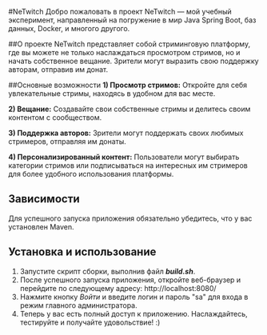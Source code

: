 #NeTwitch
Добро пожаловать в проект NeTwitch — мой учебный эксперимент, направленный на погружение в мир Java Spring Boot, баз данных, Docker, и многого другого.

##О проекте
NeTwitch представляет собой стриминговую платформу, где вы можете не только наслаждаться просмотром стримов, но и начать собственное вещание. Зрители могут выразить свою поддержку авторам, отправив им донат.

##Основные возможности
**1) Просмотр стримов:** Откройте для себя увлекательные стримы, находясь в удобном для вас месте.

**2) Вещание:** Создавайте свои собственные стримы и делитесь своим контентом с сообществом.

**3) Поддержка авторов:** Зрители могут поддержать своих любимых стримеров, отправляя им донаты.

**4) Персонализированный контент:** Пользователи могут выбирать категории стримов или подписываться на интересных им стримеров для более удобного использования платформы.

## Зависимости
Для успешного запуска приложения обязательно убедитесь, что у вас установлен Maven.

## Установка и использование
1) Запустите скрипт сборки, выполнив файл ***build.sh***.
2) После успешного запуска приложения, откройте веб-браузер и перейдите по следующему адресу: http://localhost:8080/
3) Нажмите кнопку *Войти* и введите логин и пароль "sa" для входа в режим главного администратора.
4) Теперь у вас есть полный доступ к приложению. Наслаждайтесь, тестируйте и получайте удовольствие! :)